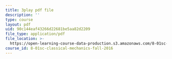 ```yaml
---
title: 3play pdf file
description: ''
type: course
layout: pdf
uid: 90c144eaf43266d22681be5aa82d2209
file_type: application/pdf
file_location: >-
  https://open-learning-course-data-production.s3.amazonaws.com/8-01sc-classical-mechanics-fall-2016/90c144eaf43266d22681be5aa82d2209_sN-m5WkbMyI.pdf
course_id: 8-01sc-classical-mechanics-fall-2016
---
```


